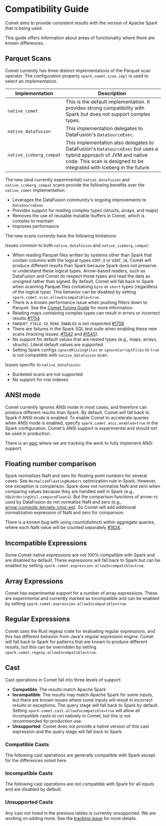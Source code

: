 <!---
  Licensed to the Apache Software Foundation (ASF) under one
  or more contributor license agreements.  See the NOTICE file
  distributed with this work for additional information
  regarding copyright ownership.  The ASF licenses this file
  to you under the Apache License, Version 2.0 (the
  "License"); you may not use this file except in compliance
  with the License.  You may obtain a copy of the License at

    http://www.apache.org/licenses/LICENSE-2.0

  Unless required by applicable law or agreed to in writing,
  software distributed under the License is distributed on an
  "AS IS" BASIS, WITHOUT WARRANTIES OR CONDITIONS OF ANY
  KIND, either express or implied.  See the License for the
  specific language governing permissions and limitations
  under the License.
-->

<!--
  TO MODIFY THIS CONTENT MAKE SURE THAT YOU MAKE YOUR CHANGES TO THE TEMPLATE FILE
  (docs/templates/compatibility-template.md) AND NOT THE GENERATED FILE
  (docs/source/user-guide/compatibility.md) OTHERWISE YOUR CHANGES MAY BE LOST
-->

# Compatibility Guide

Comet aims to provide consistent results with the version of Apache Spark that is being used.

This guide offers information about areas of functionality where there are known differences.

## Parquet Scans

Comet currently has three distinct implementations of the Parquet scan operator. The configuration property
`spark.comet.scan.impl` is used to select an implementation.

| Implementation          | Description                                                                                                                                                                               |
| ----------------------- | ----------------------------------------------------------------------------------------------------------------------------------------------------------------------------------------- |
| `native_comet`          | This is the default implementation. It provides strong compatibility with Spark but does not support complex types.                                                                       |
| `native_datafusion`     | This implementation delegates to DataFusion's `DataSourceExec`.                                                                                                                           |
| `native_iceberg_compat` | This implementation also delegates to DataFusion's `DataSourceExec` but uses a hybrid approach of JVM and native code. This scan is designed to be integrated with Iceberg in the future. |

The new (and currently experimental) `native_datafusion` and `native_iceberg_compat` scans provide the following benefits over the `native_comet`
implementation:

- Leverages the DataFusion community's ongoing improvements to `DataSourceExec`
- Provides support for reading complex types (structs, arrays, and maps)
- Removes the use of reusable mutable-buffers in Comet, which is complex to maintain
- Improves performance

The new scans currently have the following limitations:

Issues common to both `native_datafusion` and `native_iceberg_compat`:

- When reading Parquet files written by systems other than Spark that contain columns with the logical types `UINT_8`
  or `UINT_16`, Comet will produce different results than Spark because Spark does not preserve or understand these
  logical types. Arrow-based readers, such as DataFusion and Comet do respect these types and read the data as unsigned
  rather than signed. By default, Comet will fall back to Spark when scanning Parquet files containing `byte` or `short`
  types (regardless of the logical type). This behavior can be disabled by setting
  `spark.comet.scan.allowIncompatible=true`.
- There is a known performance issue when pushing filters down to Parquet. See the [Comet Tuning Guide] for more
  information.
- Reading maps containing complex types can result in errors or incorrect results [#1754]
- `PARQUET_FIELD_ID_READ_ENABLED` is not respected [#1758]
- There are failures in the Spark SQL test suite when enabling these new scans (tracking issues: [#1542] and [#1545]).
- No support for default values that are nested types (e.g., maps, arrays, structs). Literal default values are supported.
- Setting Spark configs `ignoreMissingFiles` or `ignoreCorruptFiles` to `true` is not compatible with `native_datafusion` scan.

Issues specific to `native_datafusion`:

- Bucketed scans are not supported
- No support for row indexes

[#1545]: https://github.com/apache/datafusion-comet/issues/1545
[#1542]: https://github.com/apache/datafusion-comet/issues/1542
[#1754]: https://github.com/apache/datafusion-comet/issues/1754
[#1758]: https://github.com/apache/datafusion-comet/issues/1758
[Comet Tuning Guide]: tuning.md

## ANSI mode

Comet currently ignores ANSI mode in most cases, and therefore can produce different results than Spark. By default,
Comet will fall back to Spark if ANSI mode is enabled. To enable Comet to accelerate queries when ANSI mode is enabled,
specify `spark.comet.ansi.enabled=true` in the Spark configuration. Comet's ANSI support is experimental and should not
be used in production.

There is an [epic](https://github.com/apache/datafusion-comet/issues/313) where we are tracking the work to fully implement ANSI support.

## Floating number comparison

Spark normalizes NaN and zero for floating point numbers for several cases. See `NormalizeFloatingNumbers` optimization rule in Spark.
However, one exception is comparison. Spark does not normalize NaN and zero when comparing values
because they are handled well in Spark (e.g., `SQLOrderingUtil.compareFloats`). But the comparison
functions of arrow-rs used by DataFusion do not normalize NaN and zero (e.g., [arrow::compute::kernels::cmp::eq](https://docs.rs/arrow/latest/arrow/compute/kernels/cmp/fn.eq.html#)).
So Comet will add additional normalization expression of NaN and zero for comparison.

There is a known bug with using count(distinct) within aggregate queries, where each NaN value will be counted 
separately [#1824](https://github.com/apache/datafusion-comet/issues/1824).

## Incompatible Expressions

Some Comet native expressions are not 100% compatible with Spark and are disabled by default. These expressions
will fall back to Spark but can be enabled by setting `spark.comet.expression.allowIncompatible=true`.

## Array Expressions

Comet has experimental support for a number of array expressions. These are experimental and currently marked
as incompatible and can be enabled by setting `spark.comet.expression.allowIncompatible=true`.

## Regular Expressions

Comet uses the Rust regexp crate for evaluating regular expressions, and this has different behavior from Java's
regular expression engine. Comet will fall back to Spark for patterns that are known to produce different results, but
this can be overridden by setting `spark.comet.regexp.allowIncompatible=true`.

## Cast

Cast operations in Comet fall into three levels of support:

- **Compatible**: The results match Apache Spark
- **Incompatible**: The results may match Apache Spark for some inputs, but there are known issues where some inputs
  will result in incorrect results or exceptions. The query stage will fall back to Spark by default. Setting
  `spark.comet.cast.allowIncompatible=true` will allow all incompatible casts to run natively in Comet, but this is not
  recommended for production use.
- **Unsupported**: Comet does not provide a native version of this cast expression and the query stage will fall back to
  Spark.

### Compatible Casts

The following cast operations are generally compatible with Spark except for the differences noted here.

<!--COMPAT_CAST_TABLE-->

### Incompatible Casts

The following cast operations are not compatible with Spark for all inputs and are disabled by default.

<!--INCOMPAT_CAST_TABLE-->

### Unsupported Casts

Any cast not listed in the previous tables is currently unsupported. We are working on adding more. See the
[tracking issue](https://github.com/apache/datafusion-comet/issues/286) for more details.
